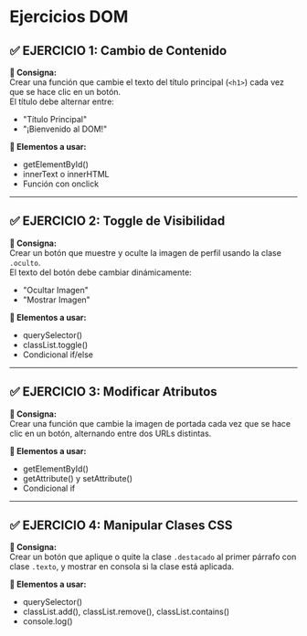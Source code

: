 # Ejercicios DOM

## ✅ EJERCICIO 1: Cambio de Contenido

**📝 Consigna:**  
Crear una función que cambie el texto del título principal (`<h1>`) cada vez que se hace clic en un botón.  
El título debe alternar entre:  
- "Título Principal"  
- "¡Bienvenido al DOM!"

**🧰 Elementos a usar:**  
- getElementById()  
- innerText o innerHTML  
- Función con onclick  


---

## ✅ EJERCICIO 2: Toggle de Visibilidad

**📝 Consigna:**  
Crear un botón que muestre y oculte la imagen de perfil usando la clase `.oculto`.  
El texto del botón debe cambiar dinámicamente:  
- "Ocultar Imagen"  
- "Mostrar Imagen"

**🧰 Elementos a usar:**  
- querySelector()  
- classList.toggle()  
- Condicional if/else  


---

## ✅ EJERCICIO 3: Modificar Atributos

**📝 Consigna:**  
Crear una función que cambie la imagen de portada cada vez que se hace clic en un botón, alternando entre dos URLs distintas.

**🧰 Elementos a usar:**  
- getElementById()  
- getAttribute() y setAttribute()  
- Condicional if  


---

## ✅ EJERCICIO 4: Manipular Clases CSS

**📝 Consigna:**  
Crear un botón que aplique o quite la clase `.destacado` al primer párrafo con clase `.texto`, y mostrar en consola si la clase está aplicada.

**🧰 Elementos a usar:**  
- querySelector()  
- classList.add(), classList.remove(), classList.contains()  
- console.log()  
